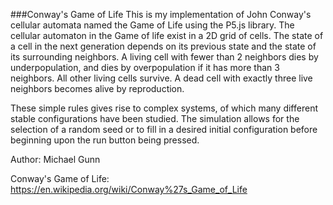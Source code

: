 ###Conway's Game of Life
This is my implementation of John Conway's cellular automata named the Game of Life using the P5.js library. The cellular automaton in the Game of life exist in a 2D grid of cells. The state of a cell in the next generation depends on its previous state and the state of its surrounding neighbors. A living cell with fewer than 2 neighbors dies by underpopulation, and dies by overpopulation if it has more than 3 neighbors. All other living cells survive. A dead cell with exactly three live neighbors becomes alive by reproduction. 

These simple rules gives rise to complex systems, of which many different stable configurations have been studied. The simulation allows for the selection of a random seed or to fill in a desired initial configuration before beginning upon the run button being pressed. 

Author: Michael Gunn

Conway's Game of Life: https://en.wikipedia.org/wiki/Conway%27s_Game_of_Life
